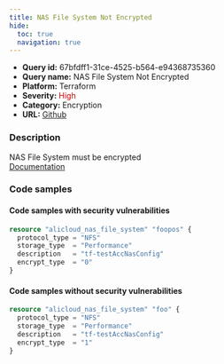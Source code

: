 ```yaml
---
title: NAS File System Not Encrypted
hide:
  toc: true
  navigation: true
---
```


<style>
  .highlight .hll {
    background-color: #ff171742;
  }
  .md-content {
    max-width: 1100px;
    margin: 0 auto;
  }
</style>

-   **Query id:** 67bfdff1-31ce-4525-b564-e94368735360
-   **Query name:** NAS File System Not Encrypted
-   **Platform:** Terraform
-   **Severity:** <span style="color:#C00">High</span>
-   **Category:** Encryption
-   **URL:** [Github](https://github.com/Checkmarx/kics/tree/master/assets/queries/terraform/alicloud/nas_file_system_not_encrypted)

### Description
NAS File System must be encrypted<br>
[Documentation](https://registry.terraform.io/providers/aliyun/alicloud/latest/docs/resources/nas_file_system#encrypt_type)

### Code samples
#### Code samples with security vulnerabilities
```tf title="Positive test num. 1 - tf file" hl_lines="1 5"
resource "alicloud_nas_file_system" "foopos" {
  protocol_type = "NFS"
  storage_type  = "Performance"
  description   = "tf-testAccNasConfig"
  encrypt_type  = "0"
}

```


#### Code samples without security vulnerabilities
```tf title="Negative test num. 1 - tf file"
resource "alicloud_nas_file_system" "foo" {
  protocol_type = "NFS"
  storage_type  = "Performance"
  description   = "tf-testAccNasConfig"
  encrypt_type  = "1"
}

```
